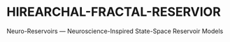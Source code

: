 # HIREARCHAL-FRACTAL-RESERVIOR
Neuro-Reservoirs — Neuroscience-Inspired State-Space Reservoir Models
